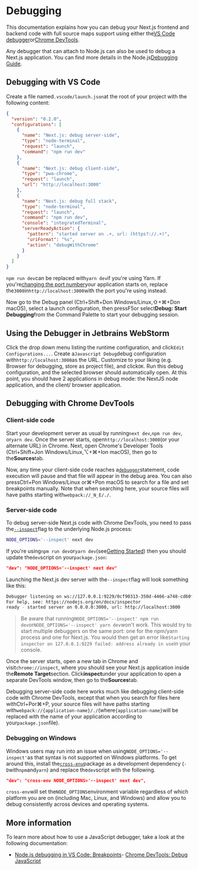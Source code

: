# Debugging

This documentation explains how you can debug your Next.js frontend and backend code with full source maps support using either the[VS Code debugger](https://code.visualstudio.com/docs/editor/debugging)or[Chrome DevTools](https://developers.google.com/web/tools/chrome-devtools).

Any debugger that can attach to Node.js can also be used to debug a Next.js application. You can find more details in the Node.js[Debugging Guide](https://nodejs.org/en/docs/guides/debugging-getting-started/).

## Debugging with VS Code

Create a file named`.vscode/launch.json`at the root of your project with the following content:

```json
{
  "version": "0.2.0",
  "configurations": [
    {
      "name": "Next.js: debug server-side",
      "type": "node-terminal",
      "request": "launch",
      "command": "npm run dev"
    },
    {
      "name": "Next.js: debug client-side",
      "type": "pwa-chrome",
      "request": "launch",
      "url": "http://localhost:3000"
    },
    {
      "name": "Next.js: debug full stack",
      "type": "node-terminal",
      "request": "launch",
      "command": "npm run dev",
      "console": "integratedTerminal",
      "serverReadyAction": {
        "pattern": "started server on .+, url: (https?://.+)",
        "uriFormat": "%s",
        "action": "debugWithChrome"
      }
    }
  ]
}

```

`npm run dev`can be replaced with`yarn dev`if you're using Yarn. If you're[changing the port number](/docs/guide/api-reference/cli#development)your application starts on, replace the`3000`in`http://localhost:3000`with the port you're using instead.

Now go to the Debug panel (Ctrl+Shift+Don Windows/Linux,⇧+⌘+Don macOS), select a launch configuration, then pressF5or select**Debug: Start Debugging**from the Command Palette to start your debugging session.

## Using the Debugger in Jetbrains WebStorm

Click the drop down menu listing the runtime configuration, and click`Edit Configurations...`. Create a`Javascript Debug`debug configuration with`http://localhost:3000`as the URL. Customize to your liking (e.g. Browser for debugging, store as project file), and click`OK`. Run this debug configuration, and the selected browser should automatically open. At this point, you should have 2 applications in debug mode: the NextJS node application, and the client/ browser application.

## Debugging with Chrome DevTools

### Client-side code

Start your development server as usual by running`next dev`,`npm run dev`, or`yarn dev`. Once the server starts, open`http://localhost:3000`(or your alternate URL) in Chrome. Next, open Chrome's Developer Tools (Ctrl+Shift+Jon Windows/Linux,⌥+⌘+Ion macOS), then go to the**Sources**tab.

Now, any time your client-side code reaches a[`debugger`](https://developer.mozilla.org/en-US/docs/Web/JavaScript/Reference/Statements/debugger)statement, code execution will pause and that file will appear in the debug area. You can also pressCtrl+Pon Windows/Linux or⌘+Pon macOS to search for a file and set breakpoints manually. Note that when searching here, your source files will have paths starting with`webpack://_N_E/./`.

### Server-side code

To debug server-side Next.js code with Chrome DevTools, you need to pass the[`--inspect`](https://nodejs.org/api/cli.html#cli_inspect_host_port)flag to the underlying Node.js process:

```bash
NODE_OPTIONS='--inspect' next dev

```

If you're using`npm run dev`or`yarn dev`(see[Getting Started](/docs/getting-started)) then you should update the`dev`script on your`package.json`:

```json
"dev": "NODE_OPTIONS='--inspect' next dev"

```

Launching the Next.js dev server with the`--inspect`flag will look something like this:

```bash
Debugger listening on ws://127.0.0.1:9229/0cf90313-350d-4466-a748-cd60f4e47c95
For help, see: https://nodejs.org/en/docs/inspector
ready - started server on 0.0.0.0:3000, url: http://localhost:3000

```

> Be aware that running`NODE_OPTIONS='--inspect' npm run dev`or`NODE_OPTIONS='--inspect' yarn dev`won't work. This would try to start multiple debuggers on the same port: one for the npm/yarn process and one for Next.js. You would then get an error like`Starting inspector on 127.0.0.1:9229 failed: address already in use`in your console.

Once the server starts, open a new tab in Chrome and visit`chrome://inspect`, where you should see your Next.js application inside the**Remote Target**section. Click**inspect**under your application to open a separate DevTools window, then go to the**Sources**tab.

Debugging server-side code here works much like debugging client-side code with Chrome DevTools, except that when you search for files here withCtrl+Por⌘+P, your source files will have paths starting with`webpack://{application-name}/./`(where`{application-name}`will be replaced with the name of your application according to your`package.json`file).

### Debugging on Windows

Windows users may run into an issue when using`NODE_OPTIONS='--inspect'`as that syntax is not supported on Windows platforms. To get around this, install the[`cross-env`](https://www.npmjs.com/package/cross-env)package as a development dependency (`-D`with`npm`and`yarn`) and replace the`dev`script with the following.

```json
"dev": "cross-env NODE_OPTIONS='--inspect' next dev",

```

`cross-env`will set the`NODE_OPTIONS`environment variable regardless of which platform you are on (including Mac, Linux, and Windows) and allow you to debug consistently across devices and operating systems.

## More information

To learn more about how to use a JavaScript debugger, take a look at the following documentation:

- [Node.js debugging in VS Code: Breakpoints](https://code.visualstudio.com/docs/nodejs/nodejs-debugging#_breakpoints)- [Chrome DevTools: Debug JavaScript](https://developers.google.com/web/tools/chrome-devtools/javascript)
